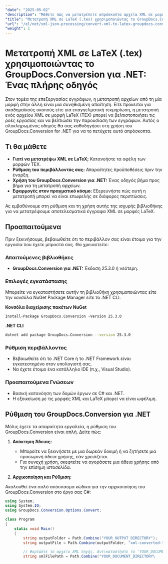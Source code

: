```yaml
---
"date": "2025-05-02"
"description": "Μάθετε πώς να μετατρέπετε απρόσκοπτα αρχεία XML σε μορφή LaTeX χρησιμοποιώντας το GroupDocs.Conversion για .NET. Αυτός ο οδηγός καλύπτει την εγκατάσταση, τα βήματα μετατροπής και τις πρακτικές εφαρμογές."
"title": "Μετατροπή XML σε LaTeX (.tex) χρησιμοποιώντας το GroupDocs.Conversion για .NET™ Ένας πλήρης οδηγός"
"url": "/el/net/xml-json-processing/convert-xml-to-latex-groupdocs-conversion-net/"
"weight": 1
---
```


# Μετατροπή XML σε LaTeX (.tex) χρησιμοποιώντας το GroupDocs.Conversion για .NET: Ένας πλήρης οδηγός

Στον τομέα της επεξεργασίας εγγράφων, η μετατροπή αρχείων από τη μία μορφή στην άλλη είναι μια συνηθισμένη απαίτηση. Είτε πρόκειται για ακαδημαϊκούς σκοπούς είτε για επαγγελματική τεκμηρίωση, η μετατροπή ενός αρχείου XML σε μορφή LaTeX (TEX) μπορεί να βελτιστοποιήσει τις ροές εργασίας και να βελτιώσει την παρουσίαση των εγγράφων. Αυτός ο ολοκληρωμένος οδηγός θα σας καθοδηγήσει στη χρήση του GroupDocs.Conversion for .NET για να το πετύχετε αυτό απρόσκοπτα.

## Τι θα μάθετε
- **Γιατί να μετατρέψω XML σε LaTeX;** Κατανοήστε τα οφέλη των μορφών TEX.
- **Ρύθμιση του περιβάλλοντός σας:** Απαραίτητες προϋποθέσεις πριν την έναρξη.
- **Χρήση του GroupDocs.Conversion για .NET:** Ένας οδηγός βήμα προς βήμα για τη μετατροπή αρχείων.
- **Εφαρμογές στον πραγματικό κόσμο:** Εξερευνήστε πώς αυτή η μετατροπή μπορεί να είναι επωφελής σε διάφορες περιπτώσεις.

Ας εμβαθύνουμε στη ρύθμιση και τη χρήση αυτής της ισχυρής βιβλιοθήκης για να μετατρέψουμε αποτελεσματικά έγγραφα XML σε μορφές LaTeX.

## Προαπαιτούμενα
Πριν ξεκινήσουμε, βεβαιωθείτε ότι το περιβάλλον σας είναι έτοιμο για την εργασία που έχετε μπροστά σας. Θα χρειαστείτε:

### Απαιτούμενες βιβλιοθήκες
- **GroupDocs.Conversion για .NET:** Έκδοση 25.3.0 ή νεότερη.
  
### Επιλογές εγκατάστασης
Μπορείτε να εγκαταστήσετε αυτήν τη βιβλιοθήκη χρησιμοποιώντας είτε την κονσόλα NuGet Package Manager είτε το .NET CLI.

**Κονσόλα διαχείρισης πακέτων NuGet**
```plaintext
Install-Package GroupDocs.Conversion -Version 25.3.0
```

**\.NET CLI**
```bash
dotnet add package GroupDocs.Conversion --version 25.3.0
```

### Ρύθμιση περιβάλλοντος
- Βεβαιωθείτε ότι το .NET Core ή το .NET Framework είναι εγκατεστημένο στον υπολογιστή σας.
- Να έχετε έτοιμο ένα κατάλληλο IDE (π.χ., Visual Studio).

### Προαπαιτούμενα Γνώσεων
- Βασική κατανόηση των δομών έργων σε C# και .NET.
- Η εξοικείωση με τις μορφές XML και LaTeX μπορεί να είναι ωφέλιμη.

## Ρύθμιση του GroupDocs.Conversion για .NET
Μόλις έχετε τα απαραίτητα εργαλεία, η ρύθμιση του GroupDocs.Conversion είναι απλή. Δείτε πώς:

1. **Απόκτηση Άδειας:**
   - Μπορείτε να ξεκινήσετε με μια δωρεάν δοκιμή ή να ζητήσετε μια προσωρινή άδεια χρήσης, εάν χρειάζεται.
   - Για συνεχή χρήση, σκεφτείτε να αγοράσετε μια άδεια χρήσης από την επίσημη ιστοσελίδα.

2. **Αρχικοποίηση και Ρύθμιση:**

Ακολουθεί ένα απλό απόσπασμα κώδικα για την αρχικοποίηση του GroupDocs.Conversion στο έργο σας C#:

```csharp
using System;
using System.IO;
using GroupDocs.Conversion.Options.Convert;

class Program
{
    static void Main()
    {
        string outputFolder = Path.Combine("YOUR_OUTPUT_DIRECTORY");
        string outputFile = Path.Combine(outputFolder, "xml-converted-to.tex");

        // Φορτώστε το αρχείο XML πηγής. Αντικαταστήστε το 'YOUR_DOCUMENT_DIRECTORY' με τον πραγματικό κατάλογο εγγράφων σας.
        string xmlFilePath = Path.Combine("YOUR_DOCUMENT_DIRECTORY\